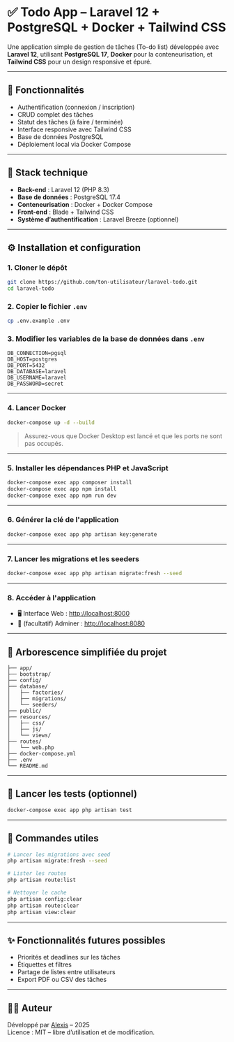 # ✅ Todo App – Laravel 12 + PostgreSQL + Docker + Tailwind CSS

Une application simple de gestion de tâches (To-do list) développée avec **Laravel 12**, utilisant **PostgreSQL 17**, **Docker** pour la conteneurisation, et **Tailwind CSS** pour un design responsive et épuré.

---

## 🚀 Fonctionnalités

- Authentification (connexion / inscription)
- CRUD complet des tâches
- Statut des tâches (à faire / terminée)
- Interface responsive avec Tailwind CSS
- Base de données PostgreSQL
- Déploiement local via Docker Compose

---

## 🧰 Stack technique

- **Back-end** : Laravel 12 (PHP 8.3)
- **Base de données** : PostgreSQL 17.4
- **Conteneurisation** : Docker + Docker Compose
- **Front-end** : Blade + Tailwind CSS
- **Système d’authentification** : Laravel Breeze (optionnel)

---

## ⚙️ Installation et configuration

### 1. Cloner le dépôt

```bash
git clone https://github.com/ton-utilisateur/laravel-todo.git
cd laravel-todo
```

### 2. Copier le fichier `.env`

```bash
cp .env.example .env
```

### 3. Modifier les variables de la base de données dans `.env`

```env
DB_CONNECTION=pgsql
DB_HOST=postgres
DB_PORT=5432
DB_DATABASE=laravel
DB_USERNAME=laravel
DB_PASSWORD=secret
```

---

### 4. Lancer Docker

```bash
docker-compose up -d --build
```

> Assurez-vous que Docker Desktop est lancé et que les ports ne sont pas occupés.

---

### 5. Installer les dépendances PHP et JavaScript

```bash
docker-compose exec app composer install
docker-compose exec app npm install
docker-compose exec app npm run dev
```

---

### 6. Générer la clé de l'application

```bash
docker-compose exec app php artisan key:generate
```

---

### 7. Lancer les migrations et les seeders

```bash
docker-compose exec app php artisan migrate:fresh --seed
```

---

### 8. Accéder à l'application

- 🖥️ Interface Web : [http://localhost:8000](http://localhost:8000)
- 🐘 (facultatif) Adminer : [http://localhost:8080](http://localhost:8080)

---

## 📁 Arborescence simplifiée du projet

```
├── app/
├── bootstrap/
├── config/
├── database/
│   ├── factories/
│   ├── migrations/
│   └── seeders/
├── public/
├── resources/
│   ├── css/
│   ├── js/
│   └── views/
├── routes/
│   └── web.php
├── docker-compose.yml
├── .env
└── README.md
```

---

## 🧪 Lancer les tests (optionnel)

```bash
docker-compose exec app php artisan test
```

---

## 🔧 Commandes utiles

```bash
# Lancer les migrations avec seed
php artisan migrate:fresh --seed

# Lister les routes
php artisan route:list

# Nettoyer le cache
php artisan config:clear
php artisan route:clear
php artisan view:clear
```

---

## ✨ Fonctionnalités futures possibles

- Priorités et deadlines sur les tâches
- Étiquettes et filtres
- Partage de listes entre utilisateurs
- Export PDF ou CSV des tâches

---

## 👨‍💻 Auteur

Développé par [Alexis](https://github.com/ton-utilisateur) – 2025  
Licence : MIT – libre d’utilisation et de modification.
